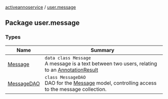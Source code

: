 [activeannoservice](../index.md) / [user.message](./index.md)

## Package user.message

### Types

| Name | Summary |
|---|---|
| [Message](-message/index.md) | `data class Message`<br>A message is a text between two users, relating to an [AnnotationResult](../document.annotation/-annotation-result/index.md) |
| [MessageDAO](-message-d-a-o/index.md) | `class MessageDAO`<br>DAO for the [Message](-message/index.md) model, controlling access to the message collection. |
